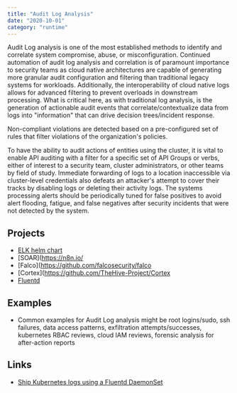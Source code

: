 ```yaml
---
title: "Audit Log Analysis"
date: "2020-10-01"
category: "runtime"
---
```


Audit Log analysis is one of the most established methods to identify and correlate system compromise, abuse, or misconfiguration. Continued automation of audit log analysis and correlation is of paramount importance to security teams as cloud native architectures are capable of generating more granular audit configuration and filtering than traditional legacy systems for workloads. Additionally, the interoperability of cloud native logs allows for advanced filtering to prevent overloads in downstream processing. What is critical here, as with traditional log analysis, is the generation of actionable audit events that correlate/contextualize data from logs into "information" that can drive decision trees/incident response.

Non-compliant violations are detected based on a pre-configured set of rules that filter violations of the organization's policies.

To have the ability to audit actions of entities using the cluster, it is vital to enable API auditing with a filter for a specific set of API Groups or verbs, either of interest to a security team, cluster administrators, or other teams by field of study. Immediate forwarding of logs to a location inaccessible via cluster-level credentials also defeats an attacker's attempt to cover their tracks by disabling logs or deleting their activity logs. The systems processing alerts should be periodically tuned for false positives to avoid alert flooding, fatigue, and false negatives after security incidents that were not detected by the system.

## Projects
- [ELK helm chart](https://github.com/elastic/helm-charts)
- [SOAR](https://n8n.io/
- [Falco](https://github.com/falcosecurity/falco
- [Cortex](https://github.com/TheHive-Project/Cortex
- [Fluentd](https://www.fluentd.org/) 
<!---
## Commercial Projects
- [Tines](https://www.tines.io/)
- [Sumo Logic](https://www.sumologic.com/) 
- [IBM QRadar](https://www.ibm.com/products/qradar-siem) 
- [Splunk](https://www.splunk.com/)
- [Datadog](https://www.datadoghq.com/) 
- [ArcSight](https://www.microfocus.com/en-us/cyberres/secops)
- [kAudit - Kubernetes Audit log analysis - Rapid7](https://github.com/alcideio/kaudit) 
- [Panther](https://runpanther.io/)
- [Alerting capabilities on top of free ES tier](https://github.com/Yelp/elastalert)

-->
## Examples
- Common examples for Audit Log analysis might be root logins/sudo, ssh failures, data access patterns, exfiltration attempts/successes, kubernetes RBAC reviews, cloud IAM reviews, forensic analysis for after-action reports

## Links
- [Ship Kubernetes logs using a Fluentd DaemonSet](https://docs.logz.io/shipping/log-sources/kubernetes.html)